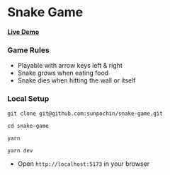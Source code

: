 # Snake Game

**[Live Demo](https://snake-game-patrick.vercel.app/)**

### Game Rules

- Playable with arrow keys left & right
- Snake grows when eating food
- Snake dies when hitting the wall or itself

### Local Setup

```
git clone git@github.com:sunpochin/snake-game.git
```

```
cd snake-game
```

```
yarn
```

```
yarn dev
```

- Open `http://localhost:5173` in your browser
